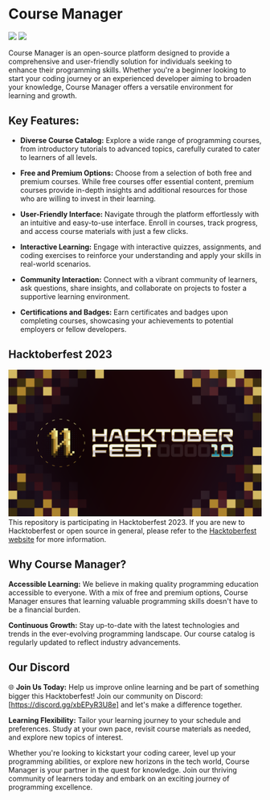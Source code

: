 # Course Manager

<img src="https://m3-markdown-badges.vercel.app/stars/3/1/Artlfmj/course-manager"> <img src="https://m3-markdown-badges.vercel.app/issues/3/1/Artlfmj/course-manager">

Course Manager is an open-source platform designed to provide a comprehensive and user-friendly solution for individuals seeking to enhance their programming skills. Whether you're a beginner looking to start your coding journey or an experienced developer aiming to broaden your knowledge, Course Manager offers a versatile environment for learning and growth.

## Key Features:

- **Diverse Course Catalog:** Explore a wide range of programming courses, from introductory tutorials to advanced topics, carefully curated to cater to learners of all levels.

- **Free and Premium Options:** Choose from a selection of both free and premium courses. While free courses offer essential content, premium courses provide in-depth insights and additional resources for those who are willing to invest in their learning.

- **User-Friendly Interface:** Navigate through the platform effortlessly with an intuitive and easy-to-use interface. Enroll in courses, track progress, and access course materials with just a few clicks.

- **Interactive Learning:** Engage with interactive quizzes, assignments, and coding exercises to reinforce your understanding and apply your skills in real-world scenarios.

- **Community Interaction:** Connect with a vibrant community of learners, ask questions, share insights, and collaborate on projects to foster a supportive learning environment.

- **Certifications and Badges:** Earn certificates and badges upon completing courses, showcasing your achievements to potential employers or fellow developers.

## Hacktoberfest 2023

![Hacktoberfest 2023](assets/hacktoberfest-swag.png)
This repository is participating in Hacktoberfest 2023. If you are new to Hacktoberfest or open source in general, please refer to the [Hacktoberfest website](https://hacktoberfest.com/) for more information.

## Why Course Manager?

**Accessible Learning:** We believe in making quality programming education accessible to everyone. With a mix of free and premium options, Course Manager ensures that learning valuable programming skills doesn't have to be a financial burden.

**Continuous Growth:** Stay up-to-date with the latest technologies and trends in the ever-evolving programming landscape. Our course catalog is regularly updated to reflect industry advancements.

## Our Discord
🌐 **Join Us Today:**
Help us improve online learning and be part of something bigger this Hacktoberfest! Join our community on Discord: [https://discord.gg/xbEPyR3U8e] and let's make a difference together.


**Learning Flexibility:** Tailor your learning journey to your schedule and preferences. Study at your own pace, revisit course materials as needed, and explore new topics of interest.

Whether you're looking to kickstart your coding career, level up your programming abilities, or explore new horizons in the tech world, Course Manager is your partner in the quest for knowledge. Join our thriving community of learners today and embark on an exciting journey of programming excellence.
